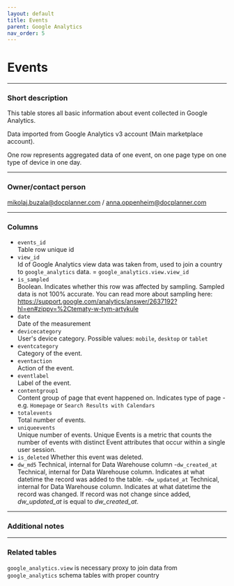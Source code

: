 ```yaml
---
layout: default
title: Events
parent: Google Analytics
nav_order: 5
---
```


# Events

---
### Short description

This table stores all basic information about event collected in Google Analytics.

Data imported from Google Analytics v3 account (Main marketplace account).

One row represents aggregated data of one event, on one page type on one type of device in one day.


---
### Owner/contact person
mikolaj.buzala@docplanner.com / anna.oppenheim@docplanner.com

---
### Columns
- `events_id`<br>
Table row unique id
- `view_id`<br>
Id of Google Analytics view data was taken from, used to join a country to `google_analytics` data. = `google_analytics.view.view_id`
- `is_sampled`<br>
Boolean. Indicates whether this row was affected by sampling. Sampled data is not 100% accurate. You can read more about sampling here: https://support.google.com/analytics/answer/2637192?hl=en#zippy=%2Ctematy-w-tym-artykule
- `date`<br>
Date of the measurement
- `devicecategory`<br>
  User's device category. Possible values: `mobile`, `desktop` or `tablet`
- `eventcategory`<br>
  Category of the event.
- `eventaction`<br>
  Action of the event.
- `eventlabel`<br>
  Label of the event.
- `contentgroup1`<br>
  Content group of page that event happened on. Indicates type of page - e.g. `Homepage` or `Search Results with Calendars`
- `totalevents`<br>
  Total number of events.
- `uniqueevents`<br>
Unique number of events. Unique Events is a metric that counts the number of events with distinct Event attributes that occur within a single user session.
- `is_deleted`
Whether this event was deleted.
- `dw_md5`
Technical, internal for Data Warehouse column
-`dw_created_at`
Technical, internal for Data Warehouse column.
Indicates at what datetime the record was added to the table.
-`dw_updated_at`
Technical, internal for Data Warehouse column.
Indicates at what datetime the record was changed.
If record was not change since added, *dw_updated_at* is equal to *dw_created_at*.

---
### Additional notes

---
### Related tables

`google_analytics.view` is necessary proxy to join data from `google_analytics` schema tables with proper country
